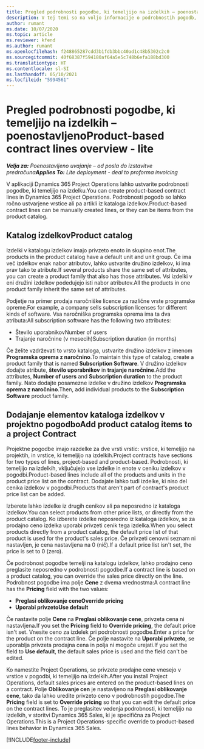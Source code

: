 ```yaml
---
title: Pregled podrobnosti pogodbe, ki temeljijo na izdelkih – poenostavljeno
description: V tej temi so na voljo informacije o podrobnostih pogodb, ki temeljijo na izdelkih.
author: rumant
ms.date: 10/07/2020
ms.topic: article
ms.reviewer: kfend
ms.author: rumant
ms.openlocfilehash: f248865287cdd3b1fdb3bbc40ad1c48b5302c2c0
ms.sourcegitcommit: 40f68387f594180af64a5e5c748b6efa188bd300
ms.translationtype: HT
ms.contentlocale: sl-SI
ms.lasthandoff: 05/10/2021
ms.locfileid: "5994561"
---
```

# <a name="product-based-contract-lines-overview---lite"></a><span data-ttu-id="b4b0b-103">Pregled podrobnosti pogodbe, ki temeljijo na izdelkih – poenostavljeno</span><span class="sxs-lookup"><span data-stu-id="b4b0b-103">Product-based contract lines overview - lite</span></span>

<span data-ttu-id="b4b0b-104">_**Velja za:** Poenostavljeno uvajanje – od posla do izstavitve predračuna_</span><span class="sxs-lookup"><span data-stu-id="b4b0b-104">_**Applies To:** Lite deployment - deal to proforma invoicing_</span></span>

<span data-ttu-id="b4b0b-105">V aplikaciji Dynamics 365 Project Operations lahko ustvarite podrobnosti pogodbe, ki temeljijo na izdelku.</span><span class="sxs-lookup"><span data-stu-id="b4b0b-105">You can create product-based contract lines in Dynamics 365 Project Operations.</span></span> <span data-ttu-id="b4b0b-106">Podrobnosti pogodb so lahko ročno ustvarjene vrstice ali pa artikli iz kataloga izdelkov.</span><span class="sxs-lookup"><span data-stu-id="b4b0b-106">Product-based contract lines can be manually created lines, or they can be items from the product catalog.</span></span>

## <a name="product-catalog"></a><span data-ttu-id="b4b0b-107">Katalog izdelkov</span><span class="sxs-lookup"><span data-stu-id="b4b0b-107">Product catalog</span></span>

<span data-ttu-id="b4b0b-108">Izdelki v katalogu izdelkov imajo privzeto enoto in skupino enot.</span><span class="sxs-lookup"><span data-stu-id="b4b0b-108">The products in the product catalog have a default unit and unit group.</span></span> <span data-ttu-id="b4b0b-109">Če ima več izdelkov enak nabor atributov, lahko ustvarite družino izdelkov, ki ima prav tako te atribute.</span><span class="sxs-lookup"><span data-stu-id="b4b0b-109">If several products share the same set of attributes, you can create a product family that also has those attributes.</span></span> <span data-ttu-id="b4b0b-110">Vsi izdelki v eni družini izdelkov podedujejo isti nabor atributov.</span><span class="sxs-lookup"><span data-stu-id="b4b0b-110">All the products in one product family inherit the same set of attributes.</span></span>

<span data-ttu-id="b4b0b-111">Podjetje na primer prodaja naročniške licence za različne vrste programske opreme.</span><span class="sxs-lookup"><span data-stu-id="b4b0b-111">For example, a company sells subscription licenses for different kinds of software.</span></span> <span data-ttu-id="b4b0b-112">Vsa naročniška programska oprema ima ta dva atributa:</span><span class="sxs-lookup"><span data-stu-id="b4b0b-112">All subscription software has the following two attributes:</span></span>

- <span data-ttu-id="b4b0b-113">Število uporabnikov</span><span class="sxs-lookup"><span data-stu-id="b4b0b-113">Number of users</span></span>
- <span data-ttu-id="b4b0b-114">Trajanje naročnine (v mesecih)</span><span class="sxs-lookup"><span data-stu-id="b4b0b-114">Subscription duration (in months)</span></span>

<span data-ttu-id="b4b0b-115">Če želite vzdrževati to vrsto kataloga, ustvarite družino izdelkov z imenom **Programska oprema z naročnino**.</span><span class="sxs-lookup"><span data-stu-id="b4b0b-115">To maintain this type of catalog, create a product family that is named **Subscription Software**.</span></span> <span data-ttu-id="b4b0b-116">V družino izdelkov dodajte atribute, **število uporabnikov** in **trajanje naročnine**.</span><span class="sxs-lookup"><span data-stu-id="b4b0b-116">Add the attributes, **Number of users** and **Subscription duration** to the product family.</span></span> <span data-ttu-id="b4b0b-117">Nato dodajte posamezne izdelke v družino izdelkov **Programska oprema z naročnino**.</span><span class="sxs-lookup"><span data-stu-id="b4b0b-117">Then, add individual products to the **Subscription Software** product family.</span></span>

## <a name="add-product-catalog-items-to-a-project-contract"></a><span data-ttu-id="b4b0b-118">Dodajanje elementov kataloga izdelkov v projektno pogodbo</span><span class="sxs-lookup"><span data-stu-id="b4b0b-118">Add product catalog items to a project Contract</span></span>

<span data-ttu-id="b4b0b-119">Projektne pogodbe imajo razdelke za dve vrsti vrstic: vrstice, ki temeljijo na projektih, in vrstice, ki temeljijo na izdelkih.</span><span class="sxs-lookup"><span data-stu-id="b4b0b-119">Project contracts have sections for two types of lines, project-based and product-based.</span></span> <span data-ttu-id="b4b0b-120">Podrobnosti, ki temeljijo na izdelkih, vključujejo vse izdelke in enote v ceniku izdelkov v pogodbi.</span><span class="sxs-lookup"><span data-stu-id="b4b0b-120">Product-based lines include all of the products and units in the product price list on the contract.</span></span> <span data-ttu-id="b4b0b-121">Dodajate lahko tudi izdelke, ki niso del cenika izdelkov v pogodbi.</span><span class="sxs-lookup"><span data-stu-id="b4b0b-121">Products that aren't part of contract's product price list can be added.</span></span>

<span data-ttu-id="b4b0b-122">Izberete lahko izdelke iz drugih cenikov ali pa neposredno iz kataloga izdelkov.</span><span class="sxs-lookup"><span data-stu-id="b4b0b-122">You can select products from other price lists, or directly from the product catalog.</span></span> <span data-ttu-id="b4b0b-123">Ko izberete izdelke neposredno iz kataloga izdelkov, se za prodajno ceno izdelka uporabi privzeti cenik tega izdelka.</span><span class="sxs-lookup"><span data-stu-id="b4b0b-123">When you select products directly from a product catalog, the default price list of that product is used for the product's sales price.</span></span> <span data-ttu-id="b4b0b-124">Če privzeti cenovni seznam ni nastavljen, je cena nastavljena na 0 (nič).</span><span class="sxs-lookup"><span data-stu-id="b4b0b-124">If a default price list isn't set, the price is set to 0 (zero).</span></span>

<span data-ttu-id="b4b0b-125">Če podrobnost pogodbe temelji na katalogu izdelkov, lahko prodajno ceno preglasite neposredno v podrobnosti pogodbe.</span><span class="sxs-lookup"><span data-stu-id="b4b0b-125">If a contract line is based on a product catalog, you can override the sales price directly on the line.</span></span> <span data-ttu-id="b4b0b-126">Podrobnost pogodbe ima polje **Cene** z dvema vrednostma:</span><span class="sxs-lookup"><span data-stu-id="b4b0b-126">A contract line has the **Pricing** field with the two values:</span></span>

- <span data-ttu-id="b4b0b-127">**Preglasi oblikovanje cene**</span><span class="sxs-lookup"><span data-stu-id="b4b0b-127">**Override pricing**</span></span>
- <span data-ttu-id="b4b0b-128">**Uporabi privzeto**</span><span class="sxs-lookup"><span data-stu-id="b4b0b-128">**Use default**</span></span>

<span data-ttu-id="b4b0b-129">Če nastavite polje **Cene** na **Preglasi oblikovanje cene**, privzeta cena ni nastavljena.</span><span class="sxs-lookup"><span data-stu-id="b4b0b-129">If you set the **Pricing** field to **Override pricing**, the default price isn't set.</span></span> <span data-ttu-id="b4b0b-130">Vnesite ceno za izdelek pri podrobnosti pogodbe.</span><span class="sxs-lookup"><span data-stu-id="b4b0b-130">Enter a price for the product on the contract line.</span></span> <span data-ttu-id="b4b0b-131">Če polje nastavite na **Uporabi privzeto**, se uporablja privzeta prodajna cena in polja ni mogoče urejati.</span><span class="sxs-lookup"><span data-stu-id="b4b0b-131">If you set the field to **Use default**, the default sales price is used and the field can't be edited.</span></span>

<span data-ttu-id="b4b0b-132">Ko namestite Project Operations, se privzete prodajne cene vnesejo v vrstice v pogodbi, ki temeljijo na izdelkih.</span><span class="sxs-lookup"><span data-stu-id="b4b0b-132">After you install Project Operations, default sales prices are entered on the product-based lines on a contract.</span></span> <span data-ttu-id="b4b0b-133">Polje **Oblikovanje cen** je nastavljeno na **Preglasi oblikovanje cene**, tako da lahko uredite privzeto ceno v podrobnostih pogodbe.</span><span class="sxs-lookup"><span data-stu-id="b4b0b-133">The **Pricing** field is set to **Override pricing** so that you can edit the default price on the contract lines.</span></span> <span data-ttu-id="b4b0b-134">To je preglasitev vedenja podrobnosti, ki temeljijo na izdelkih, v storitvi Dynamics 365 Sales, ki je specifična za Project Operations.</span><span class="sxs-lookup"><span data-stu-id="b4b0b-134">This is a Project Operations-specific override to product-based lines behavior in Dynamics 365 Sales.</span></span>


[!INCLUDE[footer-include](../../includes/footer-banner.md)]